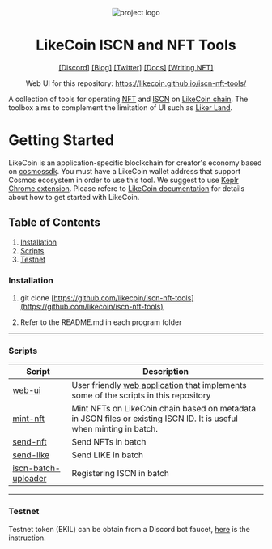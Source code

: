 <div align="center">

![project logo](https://8565014-files.gitbook.io/~/files/v0/b/gitbook-x-prod.appspot.com/o/spaces%2F-LL4mdaVjNgL6A1--PV0-1972196547%2Fuploads%2Fgit-blob-67a9bfa664bab32a8f64e5239545677cc8c98a26%2FLCF001-key%20visual%20v4.1-1.jpg?alt=media)

# LikeCoin ISCN and NFT Tools

[[Discord]][discord link] [[Blog]][blog link] [[Twitter]][twitter link] [[Docs]][docs link] [[Writing NFT]][Liker Land link]

[discord link]: https://discord.gg/likecoin
[blog link]: https://blog.like.co
[twitter link]: https://twitter.com/@likecoin
[Liker Land link]: https://liker.land
[cosmossdk]: https://v1.cosmos.network/sdk
[keplr link]: https://www.keplr.app/download
[docs link]: https://docs.like.co

Web UI for this repository: https://likecoin.github.io/iscn-nft-tools/

</div>

A collection of tools for operating [NFT](https://docs.like.co/developer/likenft/likecoin-nft-module-spec) and [ISCN](https://docs.like.co/general-guides/decentralized-publishing/what-is-iscn) on [LikeCoin chain](https://like.co).  The toolbox aims to complement the limitation of UI such as [Liker Land][Liker Land link].



# Getting Started

LikeCoin is an application-specific bloclkchain for creator's economy based on [cosmossdk].
You must have a LikeCoin wallet address that support Cosmos ecosystem in order to use this tool.  We suggest to use [Keplr Chrome extension][keplr link].  Please refere to [LikeCoin documentation][docs link] for details about how to get started with LikeCoin. 


## Table of Contents

1. [Installation](#installation)
2. [Scripts](#script)
3. [Testnet](#testnet)


### Installation

1. git clone [https://github.com/likecoin/iscn-nft-tools](https://github.com/likecoin/iscn-nft-tools)

2. Refer to the README.md in each program folder

---

### Scripts

| Script | Description |
| --- | --- |
| [web-ui](web-ui) | User friendly [web application](https://likecoin.github.io/iscn-nft-tools/) that implements some of the scripts in this repository
| [mint-nft](mint-nft) | Mint NFTs on LikeCoin chain based on metadata in JSON files or existing ISCN ID.  It is useful when minting in batch. |
| [send-nft](send-nft) | Send NFTs in batch |
| [send-like](send-like) | Send LIKE in batch |
| [iscn-batch-uploader](iscn-batch-uploader) | Registering ISCN in batch |


---
### Testnet

Testnet token (EKIL) can be obtain from a Discord bot faucet, [here](https://docs.like.co/general-guides/community/faucet-testnet) is the instruction.
